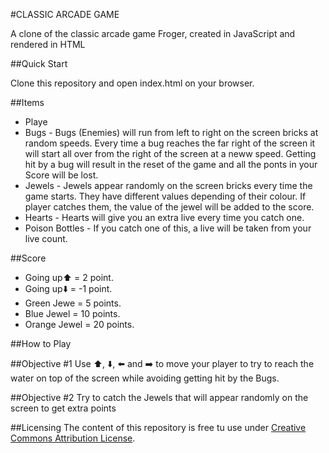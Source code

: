 #CLASSIC ARCADE GAME

A clone of the classic arcade game Froger, created in JavaScript and rendered in HTML <cavas>

##Quick Start

Clone this repository and open index.html on your browser.

##Items

+ Playe
+ Bugs - Bugs (Enemies) will run from left to right on the screen bricks at random speeds. Every time a bug reaches the far right of the screen it will start all over from the right of the screen at a neww speed. Getting hit by a bug will result in the reset of the game and all the ponts in your Score will be lost.
+ Jewels - Jewels appear randomly on the screen bricks every time the game starts. They have different values depending of their colour. If player catches them, the value of the jewel will be added to the score.
+ Hearts - Hearts will give you an extra live every time you catch one.
+ Poison Bottles - If you catch one of this, a live will be taken from your live count.

##Score

+ Going up:arrow_up: = 2 point.
+ Going up:arrow_down: = -1 point.
+ Green Jewe = 5 points.
+ Blue Jewel = 10 points.
+ Orange Jewel = 20 points.

##How to Play

##Objective #1
Use :arrow_up:, :arrow_down:, :arrow_left: and :arrow_right: to move your player to try to reach the water on top of the screen while avoiding getting hit by the Bugs.

##Objective #2
Try to catch the Jewels that will appear randomly on the screen to get extra points

##Licensing
The content of this repository is free tu use under [Creative Commons Attribution License](http://creativecommons.org/licenses/by/3.0/us/).


